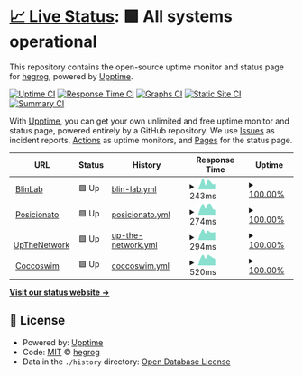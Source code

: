 # [📈 Live Status](https://hegrog.github.io/uptime): <!--live status--> **🟩 All systems operational**

This repository contains the open-source uptime monitor and status page for [hegrog](https://hegrog.github.io/uptime), powered by [Upptime](https://github.com/upptime/upptime).

[![Uptime CI](https://github.com/hegrog/uptime/workflows/Uptime%20CI/badge.svg)](https://github.com/hegrog/uptime/actions?query=workflow%3A%22Uptime+CI%22)
[![Response Time CI](https://github.com/hegrog/uptime/workflows/Response%20Time%20CI/badge.svg)](https://github.com/hegrog/uptime/actions?query=workflow%3A%22Response+Time+CI%22)
[![Graphs CI](https://github.com/hegrog/uptime/workflows/Graphs%20CI/badge.svg)](https://github.com/hegrog/uptime/actions?query=workflow%3A%22Graphs+CI%22)
[![Static Site CI](https://github.com/hegrog/uptime/workflows/Static%20Site%20CI/badge.svg)](https://github.com/hegrog/uptime/actions?query=workflow%3A%22Static+Site+CI%22)
[![Summary CI](https://github.com/hegrog/uptime/workflows/Summary%20CI/badge.svg)](https://github.com/hegrog/uptime/actions?query=workflow%3A%22Summary+CI%22)

With [Upptime](https://upptime.js.org), you can get your own unlimited and free uptime monitor and status page, powered entirely by a GitHub repository. We use [Issues](https://github.com/hegrog/uptime/issues) as incident reports, [Actions](https://github.com/hegrog/uptime/actions) as uptime monitors, and [Pages](https://hegrog.github.io/uptime) for the status page.

<!--start: status pages-->
<!-- This summary is generated by Upptime (https://github.com/upptime/upptime) -->
<!-- Do not edit this manually, your changes will be overwritten -->
<!-- prettier-ignore -->
| URL | Status | History | Response Time | Uptime |
| --- | ------ | ------- | ------------- | ------ |
| <img alt="" src="https://favicons.githubusercontent.com/blinlab.co" height="13"> [BlinLab](https://blinlab.co) | 🟩 Up | [blin-lab.yml](https://github.com/hegrog/uptime/commits/HEAD/history/blin-lab.yml) | <details><summary><img alt="Response time graph" src="./graphs/blin-lab/response-time-week.png" height="20"> 243ms</summary><br><a href="https://hegrog.github.io/uptime/history/blin-lab"><img alt="Response time 394" src="https://img.shields.io/endpoint?url=https%3A%2F%2Fraw.githubusercontent.com%2Fhegrog%2Fuptime%2FHEAD%2Fapi%2Fblin-lab%2Fresponse-time.json"></a><br><a href="https://hegrog.github.io/uptime/history/blin-lab"><img alt="24-hour response time 210" src="https://img.shields.io/endpoint?url=https%3A%2F%2Fraw.githubusercontent.com%2Fhegrog%2Fuptime%2FHEAD%2Fapi%2Fblin-lab%2Fresponse-time-day.json"></a><br><a href="https://hegrog.github.io/uptime/history/blin-lab"><img alt="7-day response time 243" src="https://img.shields.io/endpoint?url=https%3A%2F%2Fraw.githubusercontent.com%2Fhegrog%2Fuptime%2FHEAD%2Fapi%2Fblin-lab%2Fresponse-time-week.json"></a><br><a href="https://hegrog.github.io/uptime/history/blin-lab"><img alt="30-day response time 394" src="https://img.shields.io/endpoint?url=https%3A%2F%2Fraw.githubusercontent.com%2Fhegrog%2Fuptime%2FHEAD%2Fapi%2Fblin-lab%2Fresponse-time-month.json"></a><br><a href="https://hegrog.github.io/uptime/history/blin-lab"><img alt="1-year response time 394" src="https://img.shields.io/endpoint?url=https%3A%2F%2Fraw.githubusercontent.com%2Fhegrog%2Fuptime%2FHEAD%2Fapi%2Fblin-lab%2Fresponse-time-year.json"></a></details> | <details><summary><a href="https://hegrog.github.io/uptime/history/blin-lab">100.00%</a></summary><a href="https://hegrog.github.io/uptime/history/blin-lab"><img alt="All-time uptime 96.61%" src="https://img.shields.io/endpoint?url=https%3A%2F%2Fraw.githubusercontent.com%2Fhegrog%2Fuptime%2FHEAD%2Fapi%2Fblin-lab%2Fuptime.json"></a><br><a href="https://hegrog.github.io/uptime/history/blin-lab"><img alt="24-hour uptime 100.00%" src="https://img.shields.io/endpoint?url=https%3A%2F%2Fraw.githubusercontent.com%2Fhegrog%2Fuptime%2FHEAD%2Fapi%2Fblin-lab%2Fuptime-day.json"></a><br><a href="https://hegrog.github.io/uptime/history/blin-lab"><img alt="7-day uptime 100.00%" src="https://img.shields.io/endpoint?url=https%3A%2F%2Fraw.githubusercontent.com%2Fhegrog%2Fuptime%2FHEAD%2Fapi%2Fblin-lab%2Fuptime-week.json"></a><br><a href="https://hegrog.github.io/uptime/history/blin-lab"><img alt="30-day uptime 96.61%" src="https://img.shields.io/endpoint?url=https%3A%2F%2Fraw.githubusercontent.com%2Fhegrog%2Fuptime%2FHEAD%2Fapi%2Fblin-lab%2Fuptime-month.json"></a><br><a href="https://hegrog.github.io/uptime/history/blin-lab"><img alt="1-year uptime 96.61%" src="https://img.shields.io/endpoint?url=https%3A%2F%2Fraw.githubusercontent.com%2Fhegrog%2Fuptime%2FHEAD%2Fapi%2Fblin-lab%2Fuptime-year.json"></a></details>
| <img alt="" src="https://favicons.githubusercontent.com/posicionato.co" height="13"> [Posicionato](https://posicionato.co) | 🟩 Up | [posicionato.yml](https://github.com/hegrog/uptime/commits/HEAD/history/posicionato.yml) | <details><summary><img alt="Response time graph" src="./graphs/posicionato/response-time-week.png" height="20"> 274ms</summary><br><a href="https://hegrog.github.io/uptime/history/posicionato"><img alt="Response time 291" src="https://img.shields.io/endpoint?url=https%3A%2F%2Fraw.githubusercontent.com%2Fhegrog%2Fuptime%2FHEAD%2Fapi%2Fposicionato%2Fresponse-time.json"></a><br><a href="https://hegrog.github.io/uptime/history/posicionato"><img alt="24-hour response time 214" src="https://img.shields.io/endpoint?url=https%3A%2F%2Fraw.githubusercontent.com%2Fhegrog%2Fuptime%2FHEAD%2Fapi%2Fposicionato%2Fresponse-time-day.json"></a><br><a href="https://hegrog.github.io/uptime/history/posicionato"><img alt="7-day response time 274" src="https://img.shields.io/endpoint?url=https%3A%2F%2Fraw.githubusercontent.com%2Fhegrog%2Fuptime%2FHEAD%2Fapi%2Fposicionato%2Fresponse-time-week.json"></a><br><a href="https://hegrog.github.io/uptime/history/posicionato"><img alt="30-day response time 291" src="https://img.shields.io/endpoint?url=https%3A%2F%2Fraw.githubusercontent.com%2Fhegrog%2Fuptime%2FHEAD%2Fapi%2Fposicionato%2Fresponse-time-month.json"></a><br><a href="https://hegrog.github.io/uptime/history/posicionato"><img alt="1-year response time 291" src="https://img.shields.io/endpoint?url=https%3A%2F%2Fraw.githubusercontent.com%2Fhegrog%2Fuptime%2FHEAD%2Fapi%2Fposicionato%2Fresponse-time-year.json"></a></details> | <details><summary><a href="https://hegrog.github.io/uptime/history/posicionato">100.00%</a></summary><a href="https://hegrog.github.io/uptime/history/posicionato"><img alt="All-time uptime 100.00%" src="https://img.shields.io/endpoint?url=https%3A%2F%2Fraw.githubusercontent.com%2Fhegrog%2Fuptime%2FHEAD%2Fapi%2Fposicionato%2Fuptime.json"></a><br><a href="https://hegrog.github.io/uptime/history/posicionato"><img alt="24-hour uptime 100.00%" src="https://img.shields.io/endpoint?url=https%3A%2F%2Fraw.githubusercontent.com%2Fhegrog%2Fuptime%2FHEAD%2Fapi%2Fposicionato%2Fuptime-day.json"></a><br><a href="https://hegrog.github.io/uptime/history/posicionato"><img alt="7-day uptime 100.00%" src="https://img.shields.io/endpoint?url=https%3A%2F%2Fraw.githubusercontent.com%2Fhegrog%2Fuptime%2FHEAD%2Fapi%2Fposicionato%2Fuptime-week.json"></a><br><a href="https://hegrog.github.io/uptime/history/posicionato"><img alt="30-day uptime 100.00%" src="https://img.shields.io/endpoint?url=https%3A%2F%2Fraw.githubusercontent.com%2Fhegrog%2Fuptime%2FHEAD%2Fapi%2Fposicionato%2Fuptime-month.json"></a><br><a href="https://hegrog.github.io/uptime/history/posicionato"><img alt="1-year uptime 100.00%" src="https://img.shields.io/endpoint?url=https%3A%2F%2Fraw.githubusercontent.com%2Fhegrog%2Fuptime%2FHEAD%2Fapi%2Fposicionato%2Fuptime-year.json"></a></details>
| <img alt="" src="https://favicons.githubusercontent.com/upthenetwork.com" height="13"> [UpTheNetwork](https://upthenetwork.com) | 🟩 Up | [up-the-network.yml](https://github.com/hegrog/uptime/commits/HEAD/history/up-the-network.yml) | <details><summary><img alt="Response time graph" src="./graphs/up-the-network/response-time-week.png" height="20"> 294ms</summary><br><a href="https://hegrog.github.io/uptime/history/up-the-network"><img alt="Response time 382" src="https://img.shields.io/endpoint?url=https%3A%2F%2Fraw.githubusercontent.com%2Fhegrog%2Fuptime%2FHEAD%2Fapi%2Fup-the-network%2Fresponse-time.json"></a><br><a href="https://hegrog.github.io/uptime/history/up-the-network"><img alt="24-hour response time 286" src="https://img.shields.io/endpoint?url=https%3A%2F%2Fraw.githubusercontent.com%2Fhegrog%2Fuptime%2FHEAD%2Fapi%2Fup-the-network%2Fresponse-time-day.json"></a><br><a href="https://hegrog.github.io/uptime/history/up-the-network"><img alt="7-day response time 294" src="https://img.shields.io/endpoint?url=https%3A%2F%2Fraw.githubusercontent.com%2Fhegrog%2Fuptime%2FHEAD%2Fapi%2Fup-the-network%2Fresponse-time-week.json"></a><br><a href="https://hegrog.github.io/uptime/history/up-the-network"><img alt="30-day response time 382" src="https://img.shields.io/endpoint?url=https%3A%2F%2Fraw.githubusercontent.com%2Fhegrog%2Fuptime%2FHEAD%2Fapi%2Fup-the-network%2Fresponse-time-month.json"></a><br><a href="https://hegrog.github.io/uptime/history/up-the-network"><img alt="1-year response time 382" src="https://img.shields.io/endpoint?url=https%3A%2F%2Fraw.githubusercontent.com%2Fhegrog%2Fuptime%2FHEAD%2Fapi%2Fup-the-network%2Fresponse-time-year.json"></a></details> | <details><summary><a href="https://hegrog.github.io/uptime/history/up-the-network">100.00%</a></summary><a href="https://hegrog.github.io/uptime/history/up-the-network"><img alt="All-time uptime 100.00%" src="https://img.shields.io/endpoint?url=https%3A%2F%2Fraw.githubusercontent.com%2Fhegrog%2Fuptime%2FHEAD%2Fapi%2Fup-the-network%2Fuptime.json"></a><br><a href="https://hegrog.github.io/uptime/history/up-the-network"><img alt="24-hour uptime 100.00%" src="https://img.shields.io/endpoint?url=https%3A%2F%2Fraw.githubusercontent.com%2Fhegrog%2Fuptime%2FHEAD%2Fapi%2Fup-the-network%2Fuptime-day.json"></a><br><a href="https://hegrog.github.io/uptime/history/up-the-network"><img alt="7-day uptime 100.00%" src="https://img.shields.io/endpoint?url=https%3A%2F%2Fraw.githubusercontent.com%2Fhegrog%2Fuptime%2FHEAD%2Fapi%2Fup-the-network%2Fuptime-week.json"></a><br><a href="https://hegrog.github.io/uptime/history/up-the-network"><img alt="30-day uptime 100.00%" src="https://img.shields.io/endpoint?url=https%3A%2F%2Fraw.githubusercontent.com%2Fhegrog%2Fuptime%2FHEAD%2Fapi%2Fup-the-network%2Fuptime-month.json"></a><br><a href="https://hegrog.github.io/uptime/history/up-the-network"><img alt="1-year uptime 100.00%" src="https://img.shields.io/endpoint?url=https%3A%2F%2Fraw.githubusercontent.com%2Fhegrog%2Fuptime%2FHEAD%2Fapi%2Fup-the-network%2Fuptime-year.json"></a></details>
| <img alt="" src="https://favicons.githubusercontent.com/coccoswim.co" height="13"> [Coccoswim](https://coccoswim.co/) | 🟩 Up | [coccoswim.yml](https://github.com/hegrog/uptime/commits/HEAD/history/coccoswim.yml) | <details><summary><img alt="Response time graph" src="./graphs/coccoswim/response-time-week.png" height="20"> 520ms</summary><br><a href="https://hegrog.github.io/uptime/history/coccoswim"><img alt="Response time 545" src="https://img.shields.io/endpoint?url=https%3A%2F%2Fraw.githubusercontent.com%2Fhegrog%2Fuptime%2FHEAD%2Fapi%2Fcoccoswim%2Fresponse-time.json"></a><br><a href="https://hegrog.github.io/uptime/history/coccoswim"><img alt="24-hour response time 494" src="https://img.shields.io/endpoint?url=https%3A%2F%2Fraw.githubusercontent.com%2Fhegrog%2Fuptime%2FHEAD%2Fapi%2Fcoccoswim%2Fresponse-time-day.json"></a><br><a href="https://hegrog.github.io/uptime/history/coccoswim"><img alt="7-day response time 520" src="https://img.shields.io/endpoint?url=https%3A%2F%2Fraw.githubusercontent.com%2Fhegrog%2Fuptime%2FHEAD%2Fapi%2Fcoccoswim%2Fresponse-time-week.json"></a><br><a href="https://hegrog.github.io/uptime/history/coccoswim"><img alt="30-day response time 545" src="https://img.shields.io/endpoint?url=https%3A%2F%2Fraw.githubusercontent.com%2Fhegrog%2Fuptime%2FHEAD%2Fapi%2Fcoccoswim%2Fresponse-time-month.json"></a><br><a href="https://hegrog.github.io/uptime/history/coccoswim"><img alt="1-year response time 545" src="https://img.shields.io/endpoint?url=https%3A%2F%2Fraw.githubusercontent.com%2Fhegrog%2Fuptime%2FHEAD%2Fapi%2Fcoccoswim%2Fresponse-time-year.json"></a></details> | <details><summary><a href="https://hegrog.github.io/uptime/history/coccoswim">100.00%</a></summary><a href="https://hegrog.github.io/uptime/history/coccoswim"><img alt="All-time uptime 100.00%" src="https://img.shields.io/endpoint?url=https%3A%2F%2Fraw.githubusercontent.com%2Fhegrog%2Fuptime%2FHEAD%2Fapi%2Fcoccoswim%2Fuptime.json"></a><br><a href="https://hegrog.github.io/uptime/history/coccoswim"><img alt="24-hour uptime 100.00%" src="https://img.shields.io/endpoint?url=https%3A%2F%2Fraw.githubusercontent.com%2Fhegrog%2Fuptime%2FHEAD%2Fapi%2Fcoccoswim%2Fuptime-day.json"></a><br><a href="https://hegrog.github.io/uptime/history/coccoswim"><img alt="7-day uptime 100.00%" src="https://img.shields.io/endpoint?url=https%3A%2F%2Fraw.githubusercontent.com%2Fhegrog%2Fuptime%2FHEAD%2Fapi%2Fcoccoswim%2Fuptime-week.json"></a><br><a href="https://hegrog.github.io/uptime/history/coccoswim"><img alt="30-day uptime 100.00%" src="https://img.shields.io/endpoint?url=https%3A%2F%2Fraw.githubusercontent.com%2Fhegrog%2Fuptime%2FHEAD%2Fapi%2Fcoccoswim%2Fuptime-month.json"></a><br><a href="https://hegrog.github.io/uptime/history/coccoswim"><img alt="1-year uptime 100.00%" src="https://img.shields.io/endpoint?url=https%3A%2F%2Fraw.githubusercontent.com%2Fhegrog%2Fuptime%2FHEAD%2Fapi%2Fcoccoswim%2Fuptime-year.json"></a></details>

<!--end: status pages-->

[**Visit our status website →**](https://hegrog.github.io/uptime)

## 📄 License

- Powered by: [Upptime](https://github.com/upptime/upptime)
- Code: [MIT](./LICENSE) © [hegrog](https://hegrog.github.io/uptime)
- Data in the `./history` directory: [Open Database License](https://opendatacommons.org/licenses/odbl/1-0/)
